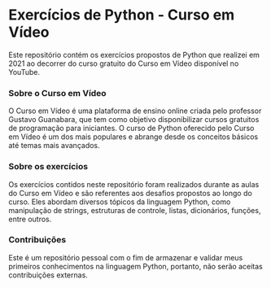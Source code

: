 # Exercícios de Python - Curso em Vídeo

Este repositório contém os exercícios propostos de Python que realizei em 2021 ao decorrer do curso gratuito do Curso em Vídeo disponível no YouTube.

### Sobre o Curso em Vídeo

O Curso em Vídeo é uma plataforma de ensino online criada pelo professor Gustavo Guanabara, que tem como objetivo disponibilizar cursos gratuitos de programação para iniciantes. O curso de Python oferecido pelo Curso em Vídeo é um dos mais populares e abrange desde os conceitos básicos até temas mais avançados.

### Sobre os exercícios

Os exercícios contidos neste repositório foram realizados durante as aulas do Curso em Vídeo e são referentes aos desafios propostos ao longo do curso. Eles abordam diversos tópicos da linguagem Python, como manipulação de strings, estruturas de controle, listas, dicionários, funções, entre outros.

### Contribuições

Este é um repositório pessoal com o fim de armazenar e validar meus primeiros conhecimentos na linguagem Python, portanto, não serão aceitas contribuições externas. 
